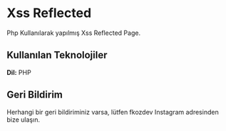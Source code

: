 
# Xss Reflected

Php Kullanılarak yapılmış Xss Reflected Page.
## Kullanılan Teknolojiler

**Dil:** PHP


## Geri Bildirim

Herhangi bir geri bildiriminiz varsa, lütfen fkozdev Instagram adresinden bize ulaşın.
